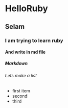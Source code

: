 # HelloRuby
## Selam
### I am trying to learn ruby
#### And write in md file
##### Markdown
###### Lets make a list
* first item
* second
* third
